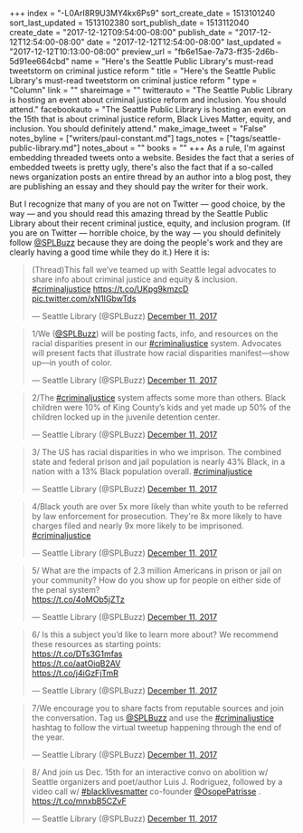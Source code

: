 +++
index = "-L0ArI8R9U3MY4kx6Ps9"
sort_create_date = 1513101240
sort_last_updated = 1513102380
sort_publish_date = 1513112040
create_date = "2017-12-12T09:54:00-08:00"
publish_date = "2017-12-12T12:54:00-08:00"
date = "2017-12-12T12:54:00-08:00"
last_updated = "2017-12-12T10:13:00-08:00"
preview_url = "fb6e15ae-7a73-ff35-2d6b-5d91ee664cbd"
name = "Here's the Seattle Public Library's must-read tweetstorm on criminal justice reform "
title = "Here's the Seattle Public Library's must-read tweetstorm on criminal justice reform "
type = "Column"
link = ""
shareimage = ""
twitterauto = "The Seattle Public Library is hosting an event about criminal justice reform and inclusion. You should attend."
facebookauto = "The Seattle Public Library is hosting an event on the 15th that is about criminal justice reform, Black Lives Matter, equity, and inclusion. You should definitely attend."
make_image_tweet = "False"
notes_byline = ["writers/paul-constant.md"]
tags_notes = ["tags/seattle-public-library.md"]
notes_about = ""
books = ""
+++
As a rule, I'm against embedding threaded tweets onto a website. Besides the fact that a series of embedded tweets is pretty ugly, there's also the fact that if a so-called news organization posts an entire thread by an author into a blog post, they are publishing an essay and they should pay the writer for their work.

But I recognize that many of you are not on Twitter — good choice, by the way — and you should read this amazing thread by the Seattle Public Library about their recent criminal justice, equity, and inclusion program. (If you are on Twitter — horrible choice, by the way — you should definitely follow [@SPLBuzz](https://twitter.com/SPLBuzz) because they are doing the people's work and they are clearly having a good time while they do it.) Here it is:

<blockquote class="twitter-tweet" data-lang="en"><p lang="en" dir="ltr">(Thread)This fall we’ve teamed up with Seattle legal advocates to share info about criminal justice and equity &amp; inclusion. <a href="https://twitter.com/hashtag/criminaljustice?src=hash&amp;ref_src=twsrc%5Etfw">#criminaljustice</a> <a href="https://t.co/UKpg9kmzcD">https://t.co/UKpg9kmzcD</a> <a href="https://t.co/xN1IGbwTds">pic.twitter.com/xN1IGbwTds</a></p>&mdash; Seattle Library (@SPLBuzz) <a href="https://twitter.com/SPLBuzz/status/940297457249828864?ref_src=twsrc%5Etfw">December 11, 2017</a></blockquote>

<blockquote class="twitter-tweet" data-conversation="none" data-lang="en"><p lang="en" dir="ltr">1/We (<a href="https://twitter.com/SPLBuzz?ref_src=twsrc%5Etfw">@SPLBuzz</a>) will be posting facts, info, and resources on the racial disparities present in our <a href="https://twitter.com/hashtag/criminaljustice?src=hash&amp;ref_src=twsrc%5Etfw">#criminaljustice</a> system. Advocates will present facts that illustrate how racial disparities manifest—show up—in youth of color.</p>&mdash; Seattle Library (@SPLBuzz) <a href="https://twitter.com/SPLBuzz/status/940297511247294464?ref_src=twsrc%5Etfw">December 11, 2017</a></blockquote>

<blockquote class="twitter-tweet" data-conversation="none" data-lang="en"><p lang="en" dir="ltr">2/The <a href="https://twitter.com/hashtag/criminaljustice?src=hash&amp;ref_src=twsrc%5Etfw">#criminaljustice</a> system affects some more than others. Black children were 10% of King County’s kids and yet made up 50% of the children locked up in the juvenile detention center.</p>&mdash; Seattle Library (@SPLBuzz) <a href="https://twitter.com/SPLBuzz/status/940297557653184512?ref_src=twsrc%5Etfw">December 11, 2017</a></blockquote>

<blockquote class="twitter-tweet" data-conversation="none" data-lang="en"><p lang="en" dir="ltr">3/ The US has racial disparities in who we imprison. The combined state and federal prison and jail population is nearly 43% Black, in a nation with a 13% Black population overall. <a href="https://twitter.com/hashtag/criminaljustice?src=hash&amp;ref_src=twsrc%5Etfw">#criminaljustice</a></p>&mdash; Seattle Library (@SPLBuzz) <a href="https://twitter.com/SPLBuzz/status/940297604914593792?ref_src=twsrc%5Etfw">December 11, 2017</a></blockquote>

<blockquote class="twitter-tweet" data-conversation="none" data-lang="en"><p lang="en" dir="ltr">4/Black youth are over 5x more likely than white youth to be referred by law enforcement for prosecution. They&#39;re 8x more likely to have charges filed and nearly 9x more likely to be imprisoned. <a href="https://twitter.com/hashtag/criminaljustice?src=hash&amp;ref_src=twsrc%5Etfw">#criminaljustice</a></p>&mdash; Seattle Library (@SPLBuzz) <a href="https://twitter.com/SPLBuzz/status/940297650917609473?ref_src=twsrc%5Etfw">December 11, 2017</a></blockquote>

<blockquote class="twitter-tweet" data-conversation="none" data-lang="en"><p lang="en" dir="ltr">5/ What are the impacts of 2.3 million Americans in prison or jail on your community? How do you show up for people on either side of the penal system?<br> <a href="https://t.co/4oMOb5jZTz">https://t.co/4oMOb5jZTz</a></p>&mdash; Seattle Library (@SPLBuzz) <a href="https://twitter.com/SPLBuzz/status/940297717175033856?ref_src=twsrc%5Etfw">December 11, 2017</a></blockquote>

<blockquote class="twitter-tweet" data-conversation="none" data-lang="en"><p lang="en" dir="ltr">6/ Is this a subject you’d like to learn more about? We recommend these resources as starting points:<br> <a href="https://t.co/DTs3G1mfas">https://t.co/DTs3G1mfas</a><br> <a href="https://t.co/aatOiqB2AV">https://t.co/aatOiqB2AV</a><br> <a href="https://t.co/j4iGzFjTmR">https://t.co/j4iGzFjTmR</a></p>&mdash; Seattle Library (@SPLBuzz) <a href="https://twitter.com/SPLBuzz/status/940297799425441793?ref_src=twsrc%5Etfw">December 11, 2017</a></blockquote>

<blockquote class="twitter-tweet" data-conversation="none" data-lang="en"><p lang="en" dir="ltr">7/We encourage you to share facts from reputable sources and join the conversation. Tag us <a href="https://twitter.com/SPLBuzz?ref_src=twsrc%5Etfw">@SPLBuzz</a> and use the <a href="https://twitter.com/hashtag/criminaljustice?src=hash&amp;ref_src=twsrc%5Etfw">#criminaljustice</a> hashtag to follow the virtual tweetup happening through the end of the year.</p>&mdash; Seattle Library (@SPLBuzz) <a href="https://twitter.com/SPLBuzz/status/940297854731481088?ref_src=twsrc%5Etfw">December 11, 2017</a></blockquote>

<blockquote class="twitter-tweet" data-conversation="none" data-lang="en"><p lang="en" dir="ltr">8/ And join us Dec. 15th for an interactive convo on abolition w/ Seattle organizers and poet/author Luis J. Rodriguez, followed by a video call w/ <a href="https://twitter.com/hashtag/blacklivesmatter?src=hash&amp;ref_src=twsrc%5Etfw">#blacklivesmatter</a> co-founder <a href="https://twitter.com/OsopePatrisse?ref_src=twsrc%5Etfw">@OsopePatrisse</a> . <a href="https://t.co/mnxbB5CZvF">https://t.co/mnxbB5CZvF</a></p>&mdash; Seattle Library (@SPLBuzz) <a href="https://twitter.com/SPLBuzz/status/940298083258195968?ref_src=twsrc%5Etfw">December 11, 2017</a></blockquote>
